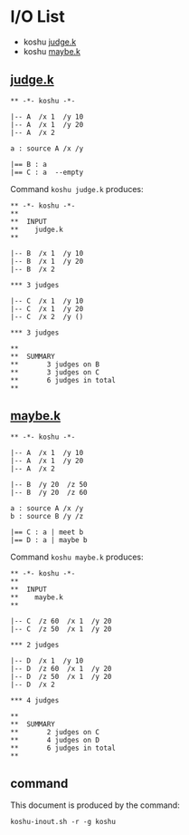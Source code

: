 # I/O List

- koshu [judge.k](#judgek)
- koshu [maybe.k](#maybek)



## [judge.k](judge.k)

```
** -*- koshu -*-

|-- A  /x 1  /y 10
|-- A  /x 1  /y 20
|-- A  /x 2

a : source A /x /y

|== B : a
|== C : a  --empty
```

Command `koshu judge.k` produces:

```
** -*- koshu -*-
**
**  INPUT
**    judge.k
**

|-- B  /x 1  /y 10
|-- B  /x 1  /y 20
|-- B  /x 2

*** 3 judges

|-- C  /x 1  /y 10
|-- C  /x 1  /y 20
|-- C  /x 2  /y ()

*** 3 judges

**
**  SUMMARY
**       3 judges on B
**       3 judges on C
**       6 judges in total
**
```



## [maybe.k](maybe.k)

```
** -*- koshu -*-

|-- A  /x 1  /y 10
|-- A  /x 1  /y 20
|-- A  /x 2

|-- B  /y 20  /z 50
|-- B  /y 20  /z 60

a : source A /x /y
b : source B /y /z

|== C : a | meet b
|== D : a | maybe b
```

Command `koshu maybe.k` produces:

```
** -*- koshu -*-
**
**  INPUT
**    maybe.k
**

|-- C  /z 60  /x 1  /y 20
|-- C  /z 50  /x 1  /y 20

*** 2 judges

|-- D  /x 1  /y 10
|-- D  /z 60  /x 1  /y 20
|-- D  /z 50  /x 1  /y 20
|-- D  /x 2

*** 4 judges

**
**  SUMMARY
**       2 judges on C
**       4 judges on D
**       6 judges in total
**
```



## command

This document is produced by the command:

```
koshu-inout.sh -r -g koshu
```
